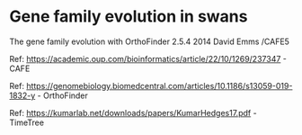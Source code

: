 # Gene family evolution in swans
The gene family evolution with OrthoFinder 2.5.4 2014 David Emms /CAFE5

Ref: https://academic.oup.com/bioinformatics/article/22/10/1269/237347 - CAFE

Ref: https://genomebiology.biomedcentral.com/articles/10.1186/s13059-019-1832-y - OrthoFinder

Ref: https://kumarlab.net/downloads/papers/KumarHedges17.pdf - TimeTree
